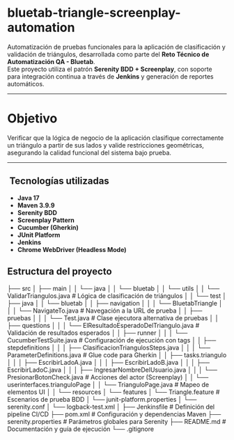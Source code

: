 # bluetab-triangle-screenplay-automation

Automatización de pruebas funcionales para la aplicación de clasificación y validación de triángulos, desarrollada como parte del **Reto Técnico de Automatización QA - Bluetab**.  
Este proyecto utiliza el patrón **Serenity BDD + Screenplay**, con soporte para integración continua a través de **Jenkins** y generación de reportes automáticos.

---

#  Objetivo

Verificar que la lógica de negocio de la aplicación clasifique correctamente un triángulo a partir de sus lados y valide restricciones geométricas, asegurando la calidad funcional del sistema bajo prueba.

---

## ️ Tecnologías utilizadas

- **Java 17**
- **Maven 3.9.9**
- **Serenity BDD**
- **Screenplay Pattern**
- **Cucumber (Gherkin)**
- **JUnit Platform**
- **Jenkins**
- **Chrome WebDriver (Headless Mode)**



## Estructura del proyecto



├── src
│   ├── main
│   │   └── java
│   │       └── bluetab
│   │           └── utils
│   │               └── ValidarTriangulos.java           # Lógica de clasificación de triángulos
│
│   └── test
│       ├── java
│       │   └── bluetab
│       │       ├── navigation
│       │       │   └── BluetabTriangle
│       │       │       └── NavigateTo.java              # Navegación a la URL de prueba
│       │       ├── pruebas
│       │       │   └── Test.java                        # Clase ejecutora alternativa de pruebas
│       │       ├── questions
│       │       │   └── ElResultadoEsperadoDelTriangulo.java  # Validación de resultados esperados
│       │       ├── runner
│       │       │   └── CucumberTestSuite.java           # Configuración de ejecución con tags
│       │       ├── stepdefinitions
│       │       │   ├── ClasificacionTriangulosSteps.java
│       │       │   └── ParameterDefinitions.java        # Glue code para Gherkin
│       │       ├── tasks.triangulo
│       │       │   ├── EscribirLadoA.java
│       │       │   ├── EscribirLadoB.java
│       │       │   ├── EscribirLadoC.java
│       │       │   ├── IngresarNombreDelUsuario.java
│       │       │   └── PresionarBotonCheck.java         # Acciones del actor (Screenplay)
│       │       └── userinterfaces.trianguloPage
│       │           └── TrianguloPage.java               # Mapeo de elementos UI
│
│       └── resources
│           └── features
│               └── Triangle.feature                     # Escenarios de prueba BDD
│           └── junit-platform.properties
│           └── serenity.conf
│           └── logback-test.xml
│
├── Jenkinsfile                                          # Definición del pipeline CI/CD
├── pom.xml                                              # Configuración y dependencias Maven
├── serenity.properties                                  # Parámetros globales para Serenity
├── README.md                                            # Documentación y guía de ejecución
└── .gitignore


